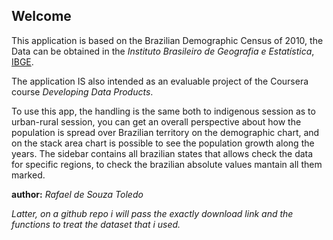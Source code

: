 ## **Welcome**

This application is based on the Brazilian Demographic Census of 2010, the Data can be obtained in the *Instituto Brasileiro de Geografia e Estatística*, [IBGE](http://censo2010.ibge.gov.br/).  

The application IS also intended as an evaluable project of the Coursera course *Developing Data Products*.  
  
  
To use this app, the handling is the same both to indigenous session as to urban-rural session, you can get an overall perspective about how the population is spread over Brazilian territory on the demographic chart, and on the stack area chart is possible to see the population growth along the years. The sidebar contains all brazilian states that allows check the data for specific regions, to check the brazilian absolute values mantain all them marked.

**author:** *Rafael de Souza Toledo*
  
*Latter, on a github repo i will pass the exactly download link and the functions to treat the dataset that i used.*
